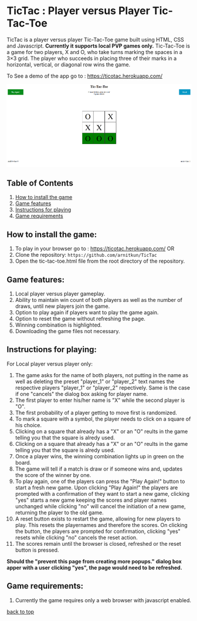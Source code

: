 


# TicTac : Player versus Player Tic-Tac-Toe

TicTac is a player versus player Tic-Tac-Toe game built using HTML, CSS and Javascript. **Currently it supports local PVP games only.**
Tic-Tac-Toe is a game for two players, X and O, who take turns marking the spaces in a 3×3 grid. The player who succeeds in placing three of their marks in a horizontal, vertical, or diagonal row wins the game.

To See a demo of the app go to : https://ticotac.herokuapp.com/

![TicTac screenshot](https://github.com/arnitkun/TicTac/blob/master/demotac1.PNG)<br />

## Table of Contents

1. [How to install the game](#how-to-install-the-game)
2. [Game features](#Game-features)
3. [Instructions for playing](#Instructions-for-playing)
4. [Game requirements](#Game-requirements)


## How to install the game:

1. To play in your browser go to : https://ticotac.herokuapp.com/ OR
2. Clone the repository: ```https://github.com/arnitkun/TicTac```
3. Open the tic-tac-toe.html file from the root directory of the repository.

## Game features:

1. Local player versus player gameplay.
2. Ability to maintain win count of both players as well as the number of draws, until new players join the game.
3. Option to play again if players want to play the game again.
4. Option to reset the game without refreshing the page.
5. Winning combination is highlighted.
6. Downloading the game files not necessary.

## Instructions for playing:
   For Local player versus player only:
1. The game asks for the name of both players, not putting in the name as well as deleting the preset "player_1" or "player_2"
   text names the respective players "player_1" or "player_2" repectively. Same is the case if one "cancels" the dialog box asking for      player name.
2. The first player to enter his/her name is "X" while the second player is "O".
3. The first probability of a player getting to move first is randomized.
4. To mark a square with a symbol, the player needs to click on a square of his choice.
5. Clicking on a square that already has a "X" or an "O" reults in the game telling you that the square is alredy used.
6. Clicking on a square that already has a "X" or an "O" reults in the game telling you that the square is alredy used.
7. Once a player wins, the winning combination lights up in green on the board.
8. The game will tell if a match is draw or if someone wins and, updates the score of the winner by one.
9. To play again, one of the players can press the "Play Again!" button to start a fresh new game. Upon clicking "Play Again!" the  players are prompted with a confirmation of they want to start a new game, clicking "yes" starts a new game keeping the scores and player names unchanged while clicking "no" will cancel the initiation of a new game, returning the player to the old game.
10. A reset button exists to restart the game, allowing for new players to play. This resets the playernames and therefore the scores. On     clicking the button, the players are prompted for confirmation, clicking "yes" resets while clicking "no" cancels the reset action.
 11. The scores remain until the browser is closed, refreshed or the reset button is pressed.
 
 **Should the "prevent this page from creating more popups." dialog box apper with a user clicking "yes", the page would need to be  refreshed.**
 
 ## Game requirements:
 
 1. Currently the game requires only a web browser with javascript enabled. 
 
 [back to top](#table-of-contents)
